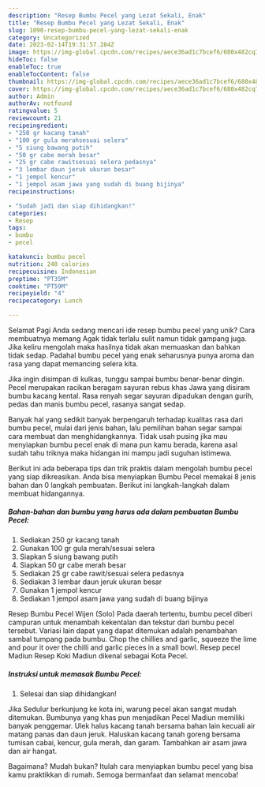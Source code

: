 ```yaml
---
description: "Resep Bumbu Pecel yang Lezat Sekali, Enak"
title: "Resep Bumbu Pecel yang Lezat Sekali, Enak"
slug: 1090-resep-bumbu-pecel-yang-lezat-sekali-enak
category: Uncategorized
date: 2023-02-14T19:31:57.284Z
image: https://img-global.cpcdn.com/recipes/aece36ad1c7bcef6/680x482cq70/bumbu-pecel-foto-resep-utama.jpg
hideToc: false
enableToc: true
enableTocContent: false
thumbnail: https://img-global.cpcdn.com/recipes/aece36ad1c7bcef6/680x482cq70/bumbu-pecel-foto-resep-utama.jpg
cover: https://img-global.cpcdn.com/recipes/aece36ad1c7bcef6/680x482cq70/bumbu-pecel-foto-resep-utama.jpg
author: Admin
authorAv: notfound
ratingvalue: 5
reviewcount: 21
recipeingredient:
- "250 gr kacang tanah"
- "100 gr gula merahsesuai selera"
- "5 siung bawang putih"
- "50 gr cabe merah besar"
- "25 gr cabe rawitsesuai selera pedasnya"
- "3 lembar daun jeruk ukuran besar"
- "1 jempol kencur"
- "1 jempol asam jawa yang sudah di buang bijinya"
recipeinstructions:

- "Sudah jadi dan siap dihidangkan!"
categories:
- Resep
tags:
- bumbu
- pecel

katakunci: bumbu pecel 
nutrition: 240 calories
recipecuisine: Indonesian
preptime: "PT35M"
cooktime: "PT59M"
recipeyield: "4"
recipecategory: Lunch

---
```



Selamat Pagi Anda sedang mencari ide resep bumbu pecel yang unik? Cara membuatnya memang Agak tidak terlalu sulit namun tidak gampang juga. Jika keliru mengolah maka hasilnya tidak akan memuaskan dan bahkan tidak sedap. Padahal bumbu pecel yang enak seharusnya punya aroma dan rasa yang dapat memancing selera kita.


Jika ingin disimpan di kulkas, tunggu sampai bumbu benar-benar dingin. Pecel merupakan racikan beragam sayuran rebus khas Jawa yang disiram bumbu kacang kental. Rasa renyah segar sayuran dipadukan dengan gurih, pedas dan manis bumbu pecel, rasanya sangat sedap.

Banyak hal yang sedikit banyak berpengaruh terhadap kualitas rasa dari bumbu pecel, mulai dari jenis bahan, lalu pemilihan bahan segar sampai cara membuat dan menghidangkannya. Tidak usah pusing jika mau menyiapkan bumbu pecel enak di mana pun kamu berada, karena asal sudah tahu triknya maka hidangan ini mampu jadi suguhan istimewa.


Berikut ini ada beberapa tips dan trik praktis dalam mengolah bumbu pecel yang siap dikreasikan. Anda bisa menyiapkan Bumbu Pecel memakai 8 jenis bahan dan 0 langkah pembuatan. Berikut ini langkah-langkah dalam membuat hidangannya.

<!--inarticleads1-->

##### Bahan-bahan dan bumbu yang harus ada dalam pembuatan Bumbu Pecel:

1. Sediakan 250 gr kacang tanah
1. Gunakan 100 gr gula merah/sesuai selera
1. Siapkan 5 siung bawang putih
1. Siapkan 50 gr cabe merah besar
1. Sediakan 25 gr cabe rawit/sesuai selera pedasnya
1. Sediakan 3 lembar daun jeruk ukuran besar
1. Gunakan 1 jempol kencur
1. Sediakan 1 jempol asam jawa yang sudah di buang bijinya


Resep Bumbu Pecel Wijen (Solo) Pada daerah tertentu, bumbu pecel diberi campuran untuk menambah kekentalan dan tekstur dari bumbu pecel tersebut. Variasi lain dapat yang dapat ditemukan adalah penambahan sambal tumpang pada bumbu. Chop the chillies and garlic, squeeze the lime and pour it over the chilli and garlic pieces in a small bowl. Resep pecel Madiun Resep Koki Madiun dikenal sebagai Kota Pecel. 

<!--inarticleads2-->

##### Instruksi untuk memasak Bumbu Pecel:


1. Selesai dan siap dihidangkan!

Jika Sedulur berkunjung ke kota ini, warung pecel akan sangat mudah ditemukan. Bumbunya yang khas pun menjadikan Pecel Madiun memiliki banyak penggemar. Ulek halus kacang tanah bersama bahan lain kecuali air matang panas dan daun jeruk. Haluskan kacang tanah goreng bersama tumisan cabai, kencur, gula merah, dan garam. Tambahkan air asam jawa dan air hangat. 

Bagaimana? Mudah bukan? Itulah cara menyiapkan bumbu pecel yang bisa kamu praktikkan di rumah. Semoga bermanfaat dan selamat mencoba!
